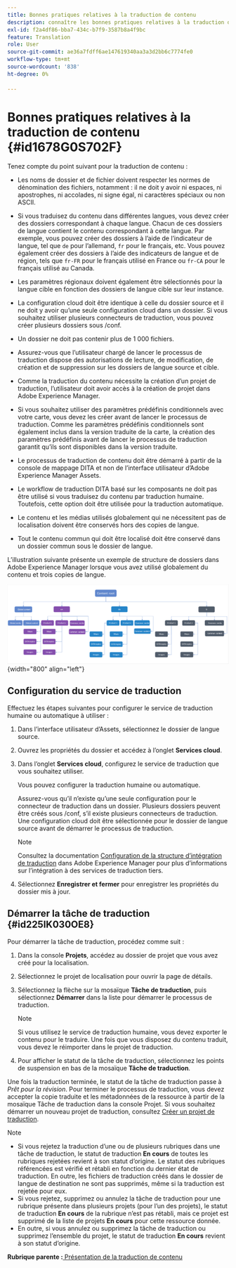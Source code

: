 ```yaml
---
title: Bonnes pratiques relatives à la traduction de contenu
description: connaître les bonnes pratiques relatives à la traduction de contenu dans AEM Guides ; Découvrez comment configurer le service de traduction, créer un projet de traduction et démarrer la tâche de traduction.
exl-id: f2a4df86-bba7-434c-b7f9-3587b8a4f9bc
feature: Translation
role: User
source-git-commit: ae36a7fdff6ae147619340aa3a3d2bb6c7774fe0
workflow-type: tm+mt
source-wordcount: '838'
ht-degree: 0%

---
```


# Bonnes pratiques relatives à la traduction de contenu {#id1678G0S702F}

Tenez compte du point suivant pour la traduction de contenu :

- Les noms de dossier et de fichier doivent respecter les normes de dénomination des fichiers, notamment : il ne doit y avoir ni espaces, ni apostrophes, ni accolades, ni signe égal, ni caractères spéciaux ou non ASCII.

- Si vous traduisez du contenu dans différentes langues, vous devez créer des dossiers correspondant à chaque langue. Chacun de ces dossiers de langue contient le contenu correspondant à cette langue. Par exemple, vous pouvez créer des dossiers à l’aide de l’indicateur de langue, tel que `de` pour l’allemand, `fr` pour le français, etc. Vous pouvez également créer des dossiers à l’aide des indicateurs de langue et de région, tels que `fr-FR` pour le français utilisé en France ou `fr-CA` pour le français utilisé au Canada.
- Les paramètres régionaux doivent également être sélectionnés pour la langue cible en fonction des dossiers de langue cible sur leur instance.
- La configuration cloud doit être identique à celle du dossier source et il ne doit y avoir qu’une seule configuration cloud dans un dossier. Si vous souhaitez utiliser plusieurs connecteurs de traduction, vous pouvez créer plusieurs dossiers sous /conf.
- Un dossier ne doit pas contenir plus de 1 000 fichiers.
- Assurez-vous que l’utilisateur chargé de lancer le processus de traduction dispose des autorisations de lecture, de modification, de création et de suppression sur les dossiers de langue source et cible.
- Comme la traduction du contenu nécessite la création d’un projet de traduction, l’utilisateur doit avoir accès à la création de projet dans Adobe Experience Manager.
- Si vous souhaitez utiliser des paramètres prédéfinis conditionnels avec votre carte, vous devez les créer avant de lancer le processus de traduction. Comme les paramètres prédéfinis conditionnels sont également inclus dans la version traduite de la carte, la création des paramètres prédéfinis avant de lancer le processus de traduction garantit qu’ils sont disponibles dans la version traduite.
- Le processus de traduction de contenu doit être démarré à partir de la console de mappage DITA et non de l’interface utilisateur d’Adobe Experience Manager Assets.
- Le workflow de traduction DITA basé sur les composants ne doit pas être utilisé si vous traduisez du contenu par traduction humaine. Toutefois, cette option doit être utilisée pour la traduction automatique.
- Le contenu et les médias utilisés globalement qui ne nécessitent pas de localisation doivent être conservés hors des copies de langue.
- Tout le contenu commun qui doit être localisé doit être conservé dans un dossier commun sous le dossier de langue.

L’illustration suivante présente un exemple de structure de dossiers dans Adobe Experience Manager lorsque vous avez utilisé globalement du contenu et trois copies de langue.

![](images/aem-directory_structure.png){width="800" align="left"}

## Configuration du service de traduction

Effectuez les étapes suivantes pour configurer le service de traduction humaine ou automatique à utiliser :

1. Dans l’interface utilisateur d’Assets, sélectionnez le dossier de langue source.

1. Ouvrez les propriétés du dossier et accédez à l’onglet **Services cloud**.

1. Dans l’onglet **Services cloud**, configurez le service de traduction que vous souhaitez utiliser.

   Vous pouvez configurer la traduction humaine ou automatique.

   Assurez-vous qu’il n’existe qu’une seule configuration pour le connecteur de traduction dans un dossier. Plusieurs dossiers peuvent être créés sous /conf, s’il existe plusieurs connecteurs de traduction. Une configuration cloud doit être sélectionnée pour le dossier de langue source avant de démarrer le processus de traduction.

   >[!NOTE]
   >
   > Consultez la documentation [Configuration de la structure d’intégration de traduction](https://experienceleague.adobe.com/docs/experience-manager-cloud-service/sites/administering/reusing-content/translation/integration-framework.html?lang=en) dans Adobe Experience Manager pour plus d’informations sur l’intégration à des services de traduction tiers.

1. Sélectionnez **Enregistrer et fermer** pour enregistrer les propriétés du dossier mis à jour.


## Démarrer la tâche de traduction {#id225IK030OE8}

Pour démarrer la tâche de traduction, procédez comme suit :

1. Dans la console **Projets**, accédez au dossier de projet que vous avez créé pour la localisation.

1. Sélectionnez le projet de localisation pour ouvrir la page de détails.

1. Sélectionnez la flèche sur la mosaïque **Tâche de traduction**, puis sélectionnez **Démarrer** dans la liste pour démarrer le processus de traduction.

   >[!NOTE]
   >
   > Si vous utilisez le service de traduction humaine, vous devez exporter le contenu pour le traduire. Une fois que vous disposez du contenu traduit, vous devez le réimporter dans le projet de traduction.

1. Pour afficher le statut de la tâche de traduction, sélectionnez les points de suspension en bas de la mosaïque **Tâche de traduction**.


Une fois la traduction terminée, le statut de la tâche de traduction passe à *Prêt pour la révision*. Pour terminer le processus de traduction, vous devez accepter la copie traduite et les métadonnées de la ressource à partir de la mosaïque Tâche de traduction dans la console Projet. Si vous souhaitez démarrer un nouveau projet de traduction, consultez [Créer un projet de traduction](translate-documents-web-editor.md#create-a-translation-project).

>[!NOTE]
>
>- Si vous rejetez la traduction d’une ou de plusieurs rubriques dans une tâche de traduction, le statut de traduction **En cours** de toutes les rubriques rejetées revient à son statut d’origine. Le statut des rubriques référencées est vérifié et rétabli en fonction du dernier état de traduction. En outre, les fichiers de traduction créés dans le dossier de langue de destination ne sont pas supprimés, même si la traduction est rejetée pour eux.
>- Si vous rejetez, supprimez ou annulez la tâche de traduction pour une rubrique présente dans plusieurs projets (pour l’un des projets), le statut de traduction **En cours** de la rubrique n’est pas rétabli, mais ce projet est supprimé de la liste de projets **En cours** pour cette ressource donnée.
>- En outre, si vous annulez ou supprimez la tâche de traduction ou supprimez l’ensemble du projet, le statut de traduction **En cours** revient à son statut d’origine.

**Rubrique parente :**[ Présentation de la traduction de contenu](translation.md)
